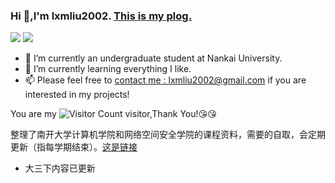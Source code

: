 ### Hi 👋,I'm lxmliu2002. [This is my plog.](https://lxmliu2002.github.io/)

<p align="left">
  <img src = "https://github-readme-stats.vercel.app/api?username=lxmliu2002&show_icons=true&hide_border=true&include_all_commits=true&count_private=true" />
  <img src = "https://github-readme-stats.vercel.app/api/top-langs/?username=lxmliu2002&hide_border=true&langs_count=3"/>
</p>

- 🔭 I’m currently an undergraduate student at Nankai University.
- 🌱 I’m currently learning everything I like.
- 📫 Please feel free to [contact me : lxmliu2002@gmail.com](mailto:lxmliu2002@gmail.com) if you are interested in my projects!

You are my ![Visitor Count](https://profile-counter.glitch.me/lxmliu2002/count.svg) visitor,Thank You!:kissing_heart::kissing_heart:

整理了南开大学计算机学院和网络空间安全学院的课程资料，需要的自取，会定期更新（指每学期结束）。[这是链接](https://pan.baidu.com/s/1XEdQ580od2ExjIEDnVg0mA?pwd=iNKU)

* 大三下内容已更新
